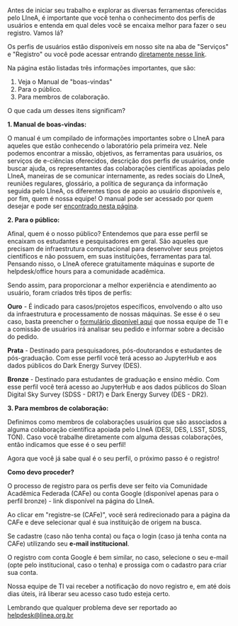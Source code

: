 Antes de iniciar seu trabalho e explorar as diversas ferramentas oferecidas pelo LIneA, é importante que você tenha o conhecimento dos perfis de usuários e entenda em qual deles você se encaixa melhor para fazer o seu registro. Vamos lá?

Os perfis de usuários estão disponiveís em nosso site na aba de "Serviços" e "Registro" ou você pode acessar entrando [diretamente nesse link](https://linea.org.br/servicos/9-registro-de-participantes/).

Na página estão listadas três informações importantes, que são:
1. Veja o Manual de "boas-vindas"
2. Para o público.
3. Para membros de colaboração.

O que cada um desses itens significam?

**1. Manual de boas-vindas:**

O manual é um compilado de informações importantes sobre o LIneA para aqueles que estão conhecendo o laboratório pela primeira vez. Nele podemos encontrar a missão, objetivos, as ferramentas para usuários, os serviços de e-ciências oferecidos, descrição dos perfis de usuários, onde buscar ajuda, os representantes das colaborações científicas apoiadas pelo LIneA, maneiras de se comunicar internamente, as redes sociais do LIneA, reuniões regulares, glossário, a política de segurança da informação seguida pelo LIneA, os diferentes tipos de apoio ao usuário disponiveís e, por fim, quem é nossa equipe! 
O manual pode ser acessado por quem desejar e pode ser [encontrado nesta página](https://linea.org.br/o-que-e-linea/manual-de-boas-vindas/).

**2. Para o público:**

Afinal, quem é o nosso público? 
Entendemos que para esse perfil se encaixam os estudantes e pesquisadores em geral. São aqueles que precisam de infraestrutura computacional para desenvolver seus projetos científicos e não possuem, em suas instituições, ferramentas para tal. Pensando nisso, o LIneA oferece gratuitamente máquinas e suporte de helpdesk/office hours para a comunidade acadêmica.

Sendo assim, para proporcionar a melhor experiência e atendimento ao usuário, foram criados três tipos de perfis: 

**Ouro** - É indicado para casos/projetos específicos, envolvendo o alto uso da infraestrutura e processamento de nossas máquinas. Se esse é o seu caso, basta preencher o [formulário diponível aqui](https://docs.google.com/forms/d/e/1FAIpQLSc_SMMt2EebQd5TWywn9hzkZoUkazmU6w36Uj845UzqLoUorA/viewform) que nossa equipe de TI e a comissão de usuários irá analisar seu pedido e informar sobre a decisão do pedido. 

**Prata** - Destinado para pesquisadores, pós-doutorandos e estudantes de pós-graduação. Com esse perfil você terá acesso ao JupyterHub e aos dados públicos do Dark Energy Survey (DES). 

**Bronze** - Destinado para estudantes de graduação e ensino médio. Com esse perfil você terá acesso ao JupyterHub e aos dados públicos do Sloan Digital Sky Survey (SDSS - DR17) e Dark Energy Survey (DES - DR2).

**3. Para membros de colaboração:**

Definimos como membros de colaborações usuários que são associados a alguma colaboração científica apoiada pelo LIneA (DESI, DES, LSST, SDSS, TON). 
Caso você trabalhe diretamente com alguma dessas colaborações, então indicamos que esse é o seu perfil!


Agora que você já sabe qual é o seu perfil, o próximo passo é o registro!

**Como devo proceder?**

O processo de registro para os perfis deve ser feito via Comunidade Acadêmica Federada (CAFe) ou conta Google (disponível apenas para o perfil bronze) - link disponível na página do LIneA.

Ao clicar em "registre-se (CAFe)", você será redirecionado para a página da CAFe e deve selecionar qual é sua instituição de origem na busca. 

Se cadastre (caso não tenha conta) ou faça o login (caso já tenha conta na CAFe) utilizando seu **e-mail institucional**. 

O registro com conta Google é bem similar, no caso, selecione o seu e-mail (opte pelo institucional, caso o tenha) e prossiga com o cadastro para criar sua conta.

Nossa equipe de TI vai receber a notificação do novo registro e, em até dois dias úteis, irá liberar seu acesso caso tudo esteja certo. 

Lembrando que qualquer problema deve ser reportado ao helpdesk@linea.org.br 

